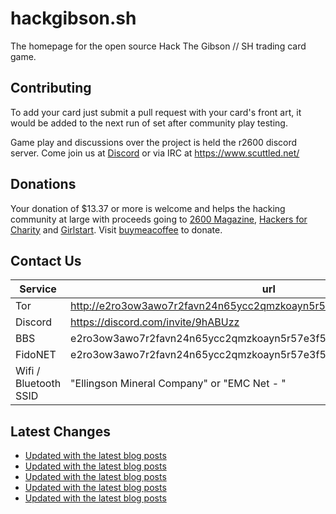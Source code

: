 # hackgibson.sh
The homepage for the open source Hack The Gibson // SH trading card game.


## Contributing

To add your card just submit a pull request with your card's front art, it would be added to the next run of set after community play testing.

Game play and discussions over the project is held the r2600 discord server. Come join us at [Discord](https://discord.com/invite/9hABUzz) or via IRC at https://www.scuttled.net/


## Donations

Your donation of $13.37 or more is welcome and helps the hacking community at large with proceeds going to [2600 Magazine](https://2600.com/), [Hackers for Charity](https://hackersforcharity.org) and [Girlstart](https://girlstart.org).  Visit [buymeacoffee](https://www.buymeacoffee.com/hackgibson.sh) to donate.


## Contact Us

Service | url
-|-
Tor | http://e2ro3ow3awo7r2favn24n65ycc2qmzkoayn5r57e3f56nvjwdcgg32ad.onion
Discord | https://discord.com/invite/9hABUzz
BBS | e2ro3ow3awo7r2favn24n65ycc2qmzkoayn5r57e3f56nvjwdcgg32ad.onion:23
FidoNET | e2ro3ow3awo7r2favn24n65ycc2qmzkoayn5r57e3f56nvjwdcgg32ad.onion:24554
Wifi / Bluetooth SSID | "Ellingson Mineral Company" or "EMC Net - <fidonet address>"

## Latest Changes
<!-- BLOG-POST-LIST:START -->
- [Updated with the latest blog posts](https://github.com/DFW2600/hackgibson.sh/commit/30dbc2c75a1cd3f18eff37feeaeab4f33e79cf05)
- [Updated with the latest blog posts](https://github.com/DFW2600/hackgibson.sh/commit/ad80388ad42c64ce684133179e668f92cf723765)
- [Updated with the latest blog posts](https://github.com/DFW2600/hackgibson.sh/commit/567006c47cbe7f9783a38bf719bd96b5b9d4ecb5)
- [Updated with the latest blog posts](https://github.com/DFW2600/hackgibson.sh/commit/8da8caaafef01cc7a86e6b9a10d54edc878e7fea)
- [Updated with the latest blog posts](https://github.com/DFW2600/hackgibson.sh/commit/d3e1abdea0602caef9b66f784cd4d99d5e4f2c89)
<!-- BLOG-POST-LIST:END -->
